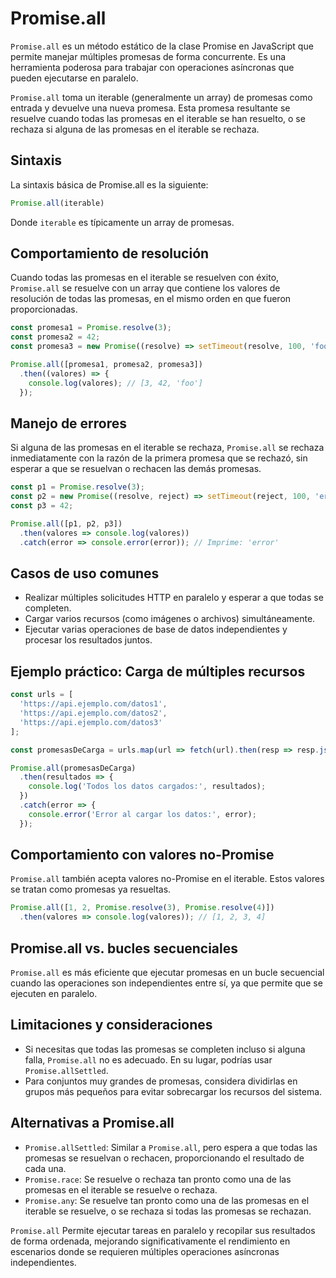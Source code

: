# Promise.all 

`Promise.all` es un método estático de la clase Promise en JavaScript que permite manejar múltiples promesas de forma concurrente. Es una herramienta poderosa para trabajar con operaciones asíncronas que pueden ejecutarse en paralelo.

`Promise.all` toma un iterable (generalmente un array) de promesas como entrada y devuelve una nueva promesa. Esta promesa resultante se resuelve cuando todas las promesas en el iterable se han resuelto, o se rechaza si alguna de las promesas en el iterable se rechaza.

## Sintaxis

La sintaxis básica de Promise.all es la siguiente:

```javascript
Promise.all(iterable)
```

Donde `iterable` es típicamente un array de promesas.

## Comportamiento de resolución

Cuando todas las promesas en el iterable se resuelven con éxito, `Promise.all` se resuelve con un array que contiene los valores de resolución de todas las promesas, en el mismo orden en que fueron proporcionadas.

```javascript
const promesa1 = Promise.resolve(3);
const promesa2 = 42;
const promesa3 = new Promise((resolve) => setTimeout(resolve, 100, 'foo'));

Promise.all([promesa1, promesa2, promesa3])
  .then((valores) => {
    console.log(valores); // [3, 42, 'foo']
  });
```

## Manejo de errores

Si alguna de las promesas en el iterable se rechaza, `Promise.all` se rechaza inmediatamente con la razón de la primera promesa que se rechazó, sin esperar a que se resuelvan o rechacen las demás promesas.

```javascript
const p1 = Promise.resolve(3);
const p2 = new Promise((resolve, reject) => setTimeout(reject, 100, 'error'));
const p3 = 42;

Promise.all([p1, p2, p3])
  .then(valores => console.log(valores))
  .catch(error => console.error(error)); // Imprime: 'error'
```

## Casos de uso comunes

- Realizar múltiples solicitudes HTTP en paralelo y esperar a que todas se completen.
- Cargar varios recursos (como imágenes o archivos) simultáneamente.
- Ejecutar varias operaciones de base de datos independientes y procesar los resultados juntos.

## Ejemplo práctico: Carga de múltiples recursos

```javascript
const urls = [
  'https://api.ejemplo.com/datos1',
  'https://api.ejemplo.com/datos2',
  'https://api.ejemplo.com/datos3'
];

const promesasDeCarga = urls.map(url => fetch(url).then(resp => resp.json()));

Promise.all(promesasDeCarga)
  .then(resultados => {
    console.log('Todos los datos cargados:', resultados);
  })
  .catch(error => {
    console.error('Error al cargar los datos:', error);
  });
```

## Comportamiento con valores no-Promise

`Promise.all` también acepta valores no-Promise en el iterable. Estos valores se tratan como promesas ya resueltas.

```javascript
Promise.all([1, 2, Promise.resolve(3), Promise.resolve(4)])
  .then(valores => console.log(valores)); // [1, 2, 3, 4]
```

## Promise.all vs. bucles secuenciales

`Promise.all` es más eficiente que ejecutar promesas en un bucle secuencial cuando las operaciones son independientes entre sí, ya que permite que se ejecuten en paralelo.

## Limitaciones y consideraciones

- Si necesitas que todas las promesas se completen incluso si alguna falla, `Promise.all` no es adecuado. En su lugar, podrías usar `Promise.allSettled`.
- Para conjuntos muy grandes de promesas, considera dividirlas en grupos más pequeños para evitar sobrecargar los recursos del sistema.

## Alternativas a Promise.all

- `Promise.allSettled`: Similar a `Promise.all`, pero espera a que todas las promesas se resuelvan o rechacen, proporcionando el resultado de cada una.
- `Promise.race`: Se resuelve o rechaza tan pronto como una de las promesas en el iterable se resuelve o rechaza.
- `Promise.any`: Se resuelve tan pronto como una de las promesas en el iterable se resuelve, o se rechaza si todas las promesas se rechazan.


`Promise.all` Permite ejecutar tareas en paralelo y recopilar sus resultados de forma ordenada, mejorando significativamente el rendimiento en escenarios donde se requieren múltiples operaciones asíncronas independientes.